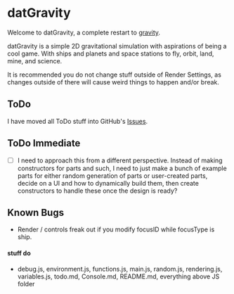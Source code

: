 datGravity
==========

Welcome to datGravity, a complete restart to [gravity](http://github.com/Guard13007/gravity).

datGravity is a simple 2D gravitational simulation with aspirations of being a
cool game. With ships and planets and space stations to fly, orbit, land, mine, and science.

It is recommended you do not change stuff outside of Render Settings, as changes
outside of there will cause weird things to happen and/or break.

ToDo
----

I have moved all ToDo stuff into GitHub's [Issues](http://github.com/Guard13007/datGravity/issues).



ToDo Immediate
--------------

- [ ] I need to approach this from a different perspective. Instead of making constructors for
      parts and such, I need to just make a bunch of example parts for either random generation
      of parts or user-created parts, decide on a UI and how to dynamically build them, then
      create constructors to handle these once the design is ready?

Known Bugs
----------

- Render / controls freak out if you modify focusID while focusType is ship.

#### stuff do

- debug.js, environment.js, functions.js, main.js, random.js, rendering.js, variables.js,
  todo.md, Console.md, README.md, everything above JS folder
